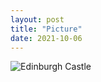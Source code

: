 ```yaml
---
layout: post
title: "Picture"
date: 2021-10-06
---
```

![Edinburgh Castle](/assets/images/edinburgh-castle.jpg)
